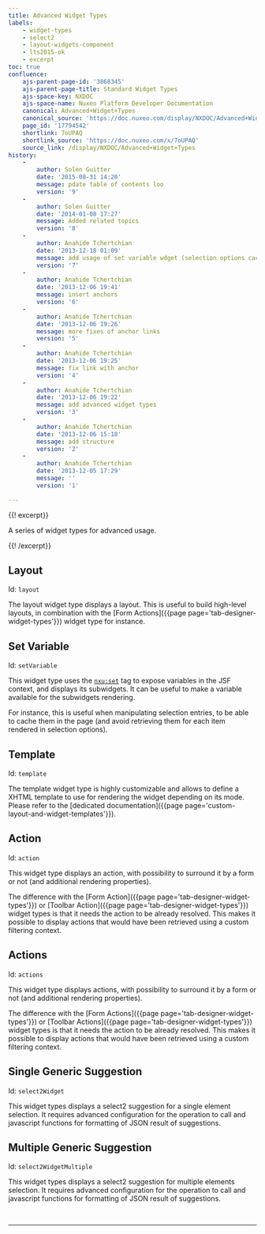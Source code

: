 ```yaml
---
title: Advanced Widget Types
labels:
    - widget-types
    - select2
    - layout-widgets-component
    - lts2015-ok
    - excerpt
toc: true
confluence:
    ajs-parent-page-id: '3868345'
    ajs-parent-page-title: Standard Widget Types
    ajs-space-key: NXDOC
    ajs-space-name: Nuxeo Platform Developer Documentation
    canonical: Advanced+Widget+Types
    canonical_source: 'https://doc.nuxeo.com/display/NXDOC/Advanced+Widget+Types'
    page_id: '17794542'
    shortlink: 7oUPAQ
    shortlink_source: 'https://doc.nuxeo.com/x/7oUPAQ'
    source_link: /display/NXDOC/Advanced+Widget+Types
history:
    - 
        author: Solen Guitter
        date: '2015-08-31 14:20'
        message: pdate table of contents loo
        version: '9'
    - 
        author: Solen Guitter
        date: '2014-01-08 17:27'
        message: Added related topics
        version: '8'
    - 
        author: Anahide Tchertchian
        date: '2013-12-18 01:09'
        message: add usage of set variable wdget (selection options cache)
        version: '7'
    - 
        author: Anahide Tchertchian
        date: '2013-12-06 19:41'
        message: insert anchors
        version: '6'
    - 
        author: Anahide Tchertchian
        date: '2013-12-06 19:26'
        message: more fixes of anchor links
        version: '5'
    - 
        author: Anahide Tchertchian
        date: '2013-12-06 19:25'
        message: fix link with anchor
        version: '4'
    - 
        author: Anahide Tchertchian
        date: '2013-12-06 19:22'
        message: add advanced widget types
        version: '3'
    - 
        author: Anahide Tchertchian
        date: '2013-12-06 15:18'
        message: add structure
        version: '2'
    - 
        author: Anahide Tchertchian
        date: '2013-12-05 17:29'
        message: ''
        version: '1'

---
```

{{! excerpt}}

A series of widget types for advanced usage.

{{! /excerpt}}

## Layout

Id: `layout`

The layout widget type displays a layout. This is useful to build high-level layouts, in combination with the [Form Actions]({{page page='tab-designer-widget-types'}}) widget type for instance.

## Set Variable

Id: `setVariable`

This widget type uses the [`nxu:set`](http://nxuset) tag to expose variables in the JSF context, and displays its subwidgets. It can be useful to make a variable available for the subwidgets rendering.

For instance, this is useful when manipulating selection entries, to be able to cache them in the page (and avoid retrieving them for each item rendered in selection options).

## Template

Id: `template`

The template widget type is highly customizable and allows to define a XHTML template to use for rendering the widget depending on its mode. Please refer to the [dedicated documentation]({{page page='custom-layout-and-widget-templates'}}).

## Action

Id: `action`

This widget type displays an action, with possibility to surround it by a form or not (and additional rendering properties).

The difference with the [Form Action]({{page page='tab-designer-widget-types'}}) or <span class="confluence-link">[Toolbar Action]({{page page='tab-designer-widget-types'}})</span> widget types is that it needs the action to be already resolved. This makes it possible to display actions that would have been retrieved using a custom filtering context.

## Actions

Id: `actions`

This widget type displays actions, with possibility to surround it by a form or not (and additional rendering properties).

The difference with the <span class="confluence-link">[Form Actions]({{page page='tab-designer-widget-types'}})</span> or [<span class="confluence-link">Toolbar Actions</span>]({{page page='tab-designer-widget-types'}})<span class="confluence-link">&nbsp;</span> widget types is that it needs the action to be already resolved. This makes it possible to display actions that would have been retrieved using a custom filtering context.

## Single Generic Suggestion

Id: `select2Widget`

This widget types displays a select2 suggestion for a single element selection. It requires advanced configuration for the operation to call and javascript functions for formatting of JSON result of suggestions.

## Multiple Generic Suggestion

Id: `select2WidgetMultiple`

This widget types displays a select2 suggestion for multiple elements selection. It requires advanced configuration for the operation to call and javascript functions for formatting of JSON result of suggestions.

&nbsp;

* * *